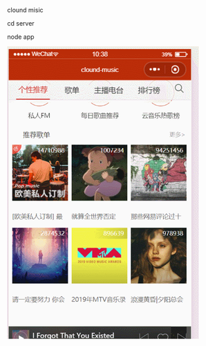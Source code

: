 clound misic


cd server


node app







![image](https://github.com/jianhui-sha/cloundmusic/blob/master/GIF.gif)
